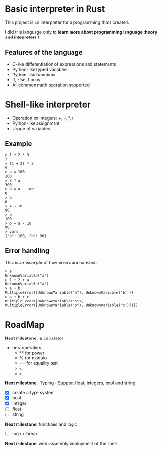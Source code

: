 # Basic interpreter in Rust

This project is an interpreter for a programming that I created. 

I did this language only to **learn more about programming language theory and intepreters** ! 

## Features of the language

- C-like differentiation of expressions and statements
- Python-like typed variables
- Python-like functions
- If, Else, Loops
- All common math operation supported

# Shell-like interpreter

- Operation on integers: +, -, *, /
- Python-like assignment
- Usage of variables

## Example

```console
> 1 + 2 * 3
7 
> (1 + 2) * 3
9 
> a = 100
100
> 3 * a
300
> b = a - 100
0
> b
0
> a - 10
90
> a    
100
> b = a - 10
90
> vars
{"a": 100, "b": 90}
```

## Error handling

This is an example of how errors are handled.

```console
> a
UnknownVariable("a")
> 1 + 2 + a
UnknownVariable("a")
> a + b
MultipleError([UnknownVariable("a"), UnknownVariable("b")])
> a + b + c
MultipleError([UnknownVariable("a"), MultipleError([UnknownVariable("b"), UnknownVariable("c")])])  
```

# RoadMap

**Next milestone** : a calculator

- new operators: 
    - ** for power
    - % for modulo
    - == for equality test
    - `<`
    - `>`
    
**Next milestone** : Typing - Support float, integers, bool and string

- [x] create a type system
- [x] bool
- [x] integer
- [ ] float
- [ ] string

**Next milestone**: functions and logic

- [ ] loop + break

**Next milestone**: web-assembly deployment of the shell

